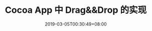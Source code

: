 ---
title: Cocoa App 中 Drag&&Drop 的实现
date: 2019-03-05T00:30:49+08:00
lastmod: 2019-04-01T11:01:23+08:00
draft: true
categories: ["macOS"]
tags: ["DragDrop"]
---